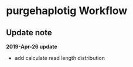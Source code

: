 # purgehaplotig Workflow
## Update note

**2019-Apr-26 update**
- add calculate read length distribution
